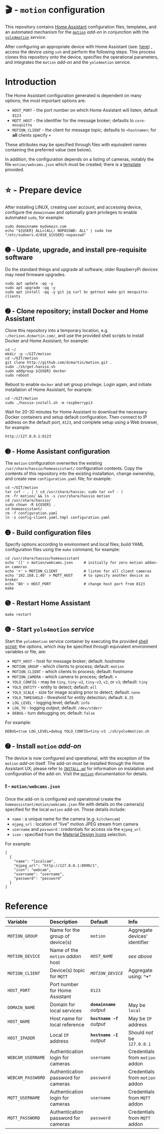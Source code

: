 # &#127916;  - `motion` configuration

This repository contains [Home Assistant](http://home-assistant.io) configuration files, templates, and an automated mechanism for the [`motion`](https://github.com/dcmartin/hassio-addons/blob/master/motion/README.md) _add-on_ in conjunction with the [`yolo4motion`](http://github.com/dcmartin/open-horizon/blob/master/yolo4motion/README.md) _service_.

After configuring an appropriate device with Home Assistant (see: [here](http://github.com/dcmartin/horizon.dcmartin.com/blob/master/HASSIO.md)) , access the device using `ssh` and perform the following steps.  This process clones this repository onto the device, specifies the operational parameters, and integrates the `motion` _add-on_ and the `yolo4motion` service.

# Introduction
The Home Assistant configuration generated is dependent on many options; the most important options are:

+ `HOST_PORT` - the port number on which Home Assistant will listen; default `8123`
+ `MQTT_HOST` - the identifier for the message broker; defaults to `core-mosquitto`
+ `MOTION_CLIENT` - the client for message topic; defaults to `<hostname>`; for **all** clients specify `+`

These attributes may be specified through files with equivalent names containing the preferred value (see below).

In addition, the configuration depends on a listing of cameras, notably the file `motion/webcams.json` which must be created; there is a [template](http://github.com/dcmartin/horizon.dcmartin.com/blob/master/motion/webcams.json.tmpl) provided.

# &#11088; - Prepare device
After installing LINUX, creating user account, and accessing device, configure the `domainname` and optionally grant privileges to enable automated `sudo`, for example:

```
sudo domainname mydomain.com
echo "${USER} ALL=(ALL) NOPASSWD: ALL" | sudo tee "/etc/sudoers.d/010_${USER}-nopasswd"
```

## &#10122; - Update, upgrade, and install pre-requisite software
Do the standard things and upgrade all software; older RaspberryPi devices may need firmware upgrades.

```
sudo apt update -qq -y 
sudo apt upgrade -qq -y 
sudo apt install -qq -y git jq curl bc gettext make git mosquitto-clients
```
## &#10123; - Clone repository; install Docker and Home Assistant
Clone this repository into a temporary location, e.g. `~/horizon.dcmartin.com/`, and use the provided shell scripts to install Docker and Home Assistant; for example:

```
cd ~/
mkdir -p ~/GIT/motion
cd ~/GIT/motion
git clone http://github.com/dcmartin/motion.git .
sudo ./sh/get.hassio.sh
sudo addgroup ${USER} docker
sudo reboot
```
Reboot to enable `docker` and set group privilege.  Login again, and initiate installation of Home Assistant, for example:

```
cd ~/GIT/motion
sudo ./hassio-install.sh -m raspberrypi3
```

Wait for 20-30 minutes for Home Assistant to download the necessary Docker containers and setup default configuration.  Then connect to IP address on the default port, `8123`, and complete setup using a Web browser, for example:

```
http://127.0.0.1:8123
```

## &#10124; - Home Assistant configuration
The `motion` configuration overwrites the existing `/usr/share/hassio/homeassistant/` configuration contents.  Copy the contents of  this repository into the existing installation, change ownership, and create new `configuration.yaml` file; for example:

```
cd ~/GIT/motion
tar cvf - . | ( cd /usr/share/hassio; sudo tar xvf - )
rm -fr motion/ && ln -s /usr/share/hassio motion
cd /usr/share/hassio/
sudo chown -R ${USER} .
cd homeassistant/
rm -f configuration.yaml
ln -s config-client.yaml.tmpl configuration.yaml
```
## &#10125; - Build configuration files
Specify options according to environment and local files; build YAML configuration files using the `make` command, for example:

```
cd /usr/share/hassio/homeassistant
echo '[]' > motion/webcams.json 	# initially for zero motion addon-on cameras
echo '+' > MOTION_CLIENT 			# listen for all client cameras
echo '192.168.1.40' > MQTT_HOST 	# to specify another device as broker
echo '80' > HOST_PORT 				# change host port from 8123
make
```

## &#10126; - Restart Home Assistant

```
make restart
```

##  &#10127; - Start `yolo4motion` _service_
Start the `yolo4motion` service container by executing the provided [shell script](../sh/yolo4motion.sh); the options, which may be specified through equivalent environment variables or file, are:

+ `MQTT_HOST` - host for message broker; default: _hostname_
+ `MOTION_GROUP` - which clients to process; default: `motion`
+ `MOTION_CLIENT` - which clients to process; default: _hostname_
+ `MOTION_CAMERA` - which camera to process; default: `+`
+ `YOLO_CONFIG` - may be `tiny`, `tiny-v2`, `tiny-v3`, `v2`, or `v3`; default: `tiny`
+ `YOLO_ENTITY` - entity to detect; default: `all`
+ `YOLO_SCALE` - size for image scaling prior to detect; default: `none`
+ `YOLO_THRESHOLD` - threshold for entity detection; default: `0.25`
+ `LOG_LEVEL` - logging level; default: `info`
+ `LOG_TO` - logging output; default: `/dev/stderr`
+ `DEBUG` - turn debugging on; default: `false`

For example:

```
DEBUG=true LOG_LEVEL=debug YOLO_CONFIG=tiny-v3 ./sh/yolo4motion.sh
```

## &#10128; - Install `motion` _add-on_
The device is now configured and operational, with the exception of the `motion` _add-on_ itself.  The add-on must be installed through the Home Assistant UX; please refer to [`INSTALL.md`](INSTALL.md) for information on instalation and configuration of the add-on.  Visit the [`motion`](http://github.com/dcmartin/hassio-addons/tree/master/motion/README.md) documentation for details.  

### &#10071;  - `motion/webcams.json`
 Once the add-on is configured and operational create the `homeassistant/motion/webcams.json` file with details on the camera(s) specified for the local `motion` add-on.  Those details include:

+ `name` : a unique name for the camera (e.g. `kitchencam`)
+ `mjpeg_url` : location of "live" motion JPEG stream from camera
+ `username` and `password` : credentials for access via the `mjpeg_url`
+ `icon` : specified from the [Material Design Icons](https://materialdesignicons.com/) selection.

For example:

```
[
  {
    "name": "localcam",
    "mjpeg_url": "http://127.0.0.1:8090/1",
    "icon": "webcam",
    "username": "username",
    "password": "password"
  }
]
```

# Reference

Variable|Description|Default|Info
:-------|:-------|:-------|:-------
`MOTION_GROUP`|Name for the group of device(s) |`motion`|Aggregate devices' identifier
`MOTION_DEVICE`|Name of the `motion` _addon_ host|_`HOST_NAME`_|_see above_
`MOTION_CLIENT`|Device(s) topic for `MQTT`|_`MOTION_DEVICE`_|Aggregate using: **`"+"`**
`HOST_PORT`|Port number for Home Assistant|`8123`|
`DOMAIN_NAME`|Domain for local services |**`domainname`** _output_|May be `local`
`HOST_NAME`|Host name for local reference |**`hostname -f`** _output_|May be `IP` address
`HOST_IPADDR`|Local `IP` address |**`hostname -I`** _output_|Should _not_ be `127.0.0.1`
`WEBCAM_USERNAME`|Authentication login for cameras |`username`|Credentials from `motion` addon
`WEBCAM_PASSWORD`|Authentication password for cameras |`password`|Credentials from `motion` addon
`MQTT_USERNAME`|Authentication login for cameras |`username`|Credentials from `MQTT` addon
`MQTT_PASSWORD`|Authentication password for cameras |`password`|Credentials from `MQTT` addon

